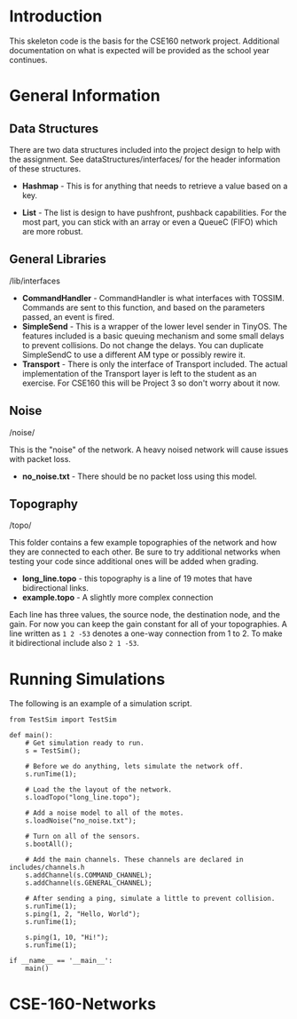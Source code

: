 # Introduction
This skeleton code is the basis for the CSE160 network project. Additional documentation
on what is expected will be provided as the school year continues.

# General Information
## Data Structures
There are two data structures included into the project design to help with the
assignment. See dataStructures/interfaces/ for the header information of these
structures.

* **Hashmap** - This is for anything that needs to retrieve a value based on a key.

* **List** - The list is design to have pushfront, pushback capabilities. For the most part,
you can stick with an array or even a QueueC (FIFO) which are more robust.

## General Libraries
/lib/interfaces

* **CommandHandler** - CommandHandler is what interfaces with TOSSIM. Commands are
sent to this function, and based on the parameters passed, an event is fired.
* **SimpleSend** - This is a wrapper of the lower level sender in TinyOS. The features
included is a basic queuing mechanism and some small delays to prevent collisions. Do
not change the delays. You can duplicate SimpleSendC to use a different AM type or
possibly rewire it.
* **Transport** - There is only the interface of Transport included. The actual
implementation of the Transport layer is left to the student as an exercise. For
CSE160 this will be Project 3 so don't worry about it now.

## Noise
/noise/

This is the "noise" of the network. A heavy noised network will cause issues with
packet loss.

* **no_noise.txt** - There should be no packet loss using this model.

## Topography
/topo/

This folder contains a few example topographies of the network and how they are
connected to each other. Be sure to try additional networks when testing your code
since additional ones will be added when grading.

* **long_line.topo** - this topography is a line of 19 motes that have bidirectional
links.
* **example.topo** - A slightly more complex connection

Each line has three values, the source node, the destination node, and the gain.
For now you can keep the gain constant for all of your topographies. A line written
as ```1 2 -53``` denotes a one-way connection from 1 to 2. To make it bidirectional
include also ```2 1 -53```.

# Running Simulations
The following is an example of a simulation script.
```
from TestSim import TestSim

def main():
    # Get simulation ready to run.
    s = TestSim();

    # Before we do anything, lets simulate the network off.
    s.runTime(1);

    # Load the the layout of the network.
    s.loadTopo("long_line.topo");

    # Add a noise model to all of the motes.
    s.loadNoise("no_noise.txt");

    # Turn on all of the sensors.
    s.bootAll();

    # Add the main channels. These channels are declared in includes/channels.h
    s.addChannel(s.COMMAND_CHANNEL);
    s.addChannel(s.GENERAL_CHANNEL);

    # After sending a ping, simulate a little to prevent collision.
    s.runTime(1);
    s.ping(1, 2, "Hello, World");
    s.runTime(1);

    s.ping(1, 10, "Hi!");
    s.runTime(1);

if __name__ == '__main__':
    main()
```
# CSE-160-Networks
